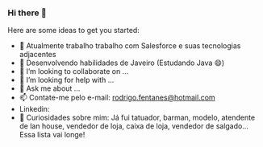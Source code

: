 ### Hi there 👋



Here are some ideas to get you started:

- 🔭 Atualmente trabalho trabalho com Salesforce e suas tecnologias adjacentes
- 🌱 Desenvolvendo habilidades de Javeiro (Estudando Java 😄)
- 👯 I’m looking to collaborate on ...
- 🤔 I’m looking for help with ...
- 💬 Ask me about ...
- 📫 Contate-me pelo e-mail: rodrigo.fentanes@hotmail.com
- Linkedin: 
- :construction_worker: Curiosidades sobre mim: Já fui tatuador, barman, modelo, atendente de lan house, vendedor de loja, caixa de loja, vendedor de salgado... Essa lista vai longe!
